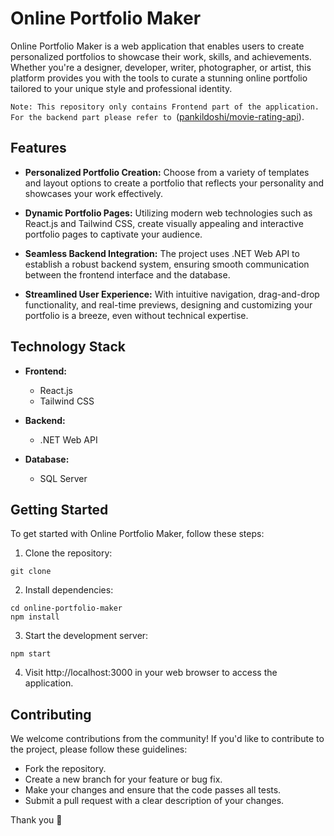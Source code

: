 # Online Portfolio Maker

Online Portfolio Maker is a web application that enables users to create personalized portfolios to showcase their work, skills, and achievements. Whether you're a designer, developer, writer, photographer, or artist, this platform provides you with the tools to curate a stunning online portfolio tailored to your unique style and professional identity.

`Note: This repository only contains Frontend part of the application. For the backend part please refer to `([pankildoshi/movie-rating-api](https://github.com/pankildoshi/movie-rating-API)).

## Features

- **Personalized Portfolio Creation:** Choose from a variety of templates and layout options to create a portfolio that reflects your personality and showcases your work effectively.

- **Dynamic Portfolio Pages:** Utilizing modern web technologies such as React.js and Tailwind CSS, create visually appealing and interactive portfolio pages to captivate your audience.

- **Seamless Backend Integration:** The project uses .NET Web API to establish a robust backend system, ensuring smooth communication between the frontend interface and the database.

- **Streamlined User Experience:** With intuitive navigation, drag-and-drop functionality, and real-time previews, designing and customizing your portfolio is a breeze, even without technical expertise.

## Technology Stack

- **Frontend:**
  - React.js
  - Tailwind CSS

- **Backend:**
  - .NET Web API

- **Database:**
  - SQL Server

## Getting Started

To get started with Online Portfolio Maker, follow these steps:

1. Clone the repository:
```
git clone
```
2. Install dependencies:
```
cd online-portfolio-maker
npm install
```
3. Start the development server:
```
npm start
```
4. Visit http://localhost:3000 in your web browser to access the application.

## Contributing

We welcome contributions from the community! If you'd like to contribute to the project, please follow these guidelines:

- Fork the repository.
- Create a new branch for your feature or bug fix.
- Make your changes and ensure that the code passes all tests.
- Submit a pull request with a clear description of your changes.

Thank you 👋
